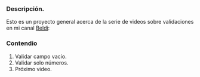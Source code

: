 ### Descripción.
Esto es un proyecto general acerca de la serie de videos sobre validaciones en mi canal <a href="https://www.youtube.com/channel/UCZlfwXOa8je8NzAnBJDtqzA">Beldi</a>:
### Contendio
1. Validar campo vacío.
2. Validar solo números.
3. Próximo video.
